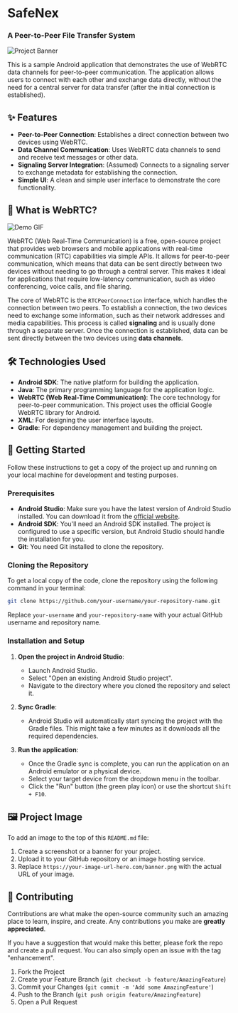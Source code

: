 # SafeNex

### A Peer-to-Peer File Transfer System

![Project Banner](https://your-image-url-here.com/banner.png)

This is a sample Android application that demonstrates the use of WebRTC data channels for peer-to-peer communication. The application allows users to connect with each other and exchange data directly, without the need for a central server for data transfer (after the initial connection is established).

## ✨ Features

-   **Peer-to-Peer Connection**: Establishes a direct connection between two devices using WebRTC.
-   **Data Channel Communication**: Uses WebRTC data channels to send and receive text messages or other data.
-   **Signaling Server Integration**: (Assumed) Connects to a signaling server to exchange metadata for establishing the connection.
-   **Simple UI**: A clean and simple user interface to demonstrate the core functionality.

## 📡 What is WebRTC?`​`

![Demo GIF](https://your-gif-url-here.com/demo.gif)

WebRTC (Web Real-Time Communication) is a free, open-source project that provides web browsers and mobile applications with real-time communication (RTC) capabilities via simple APIs. It allows for peer-to-peer communication, which means that data can be sent directly between two devices without needing to go through a central server. This makes it ideal for applications that require low-latency communication, such as video conferencing, voice calls, and file sharing.

The core of WebRTC is the `RTCPeerConnection` interface, which handles the connection between two peers. To establish a connection, the two devices need to exchange some information, such as their network addresses and media capabilities. This process is called **signaling** and is usually done through a separate server. Once the connection is established, data can be sent directly between the two devices using **data channels**.

## 🛠️ Technologies Used

-   **Android SDK**: The native platform for building the application.
-   **Java**: The primary programming language for the application logic.
-   **WebRTC (Web Real-Time Communication)**: The core technology for peer-to-peer communication. This project uses the official Google WebRTC library for Android.
-   **XML**: For designing the user interface layouts.
-   **Gradle**: For dependency management and building the project.

## 🚀 Getting Started

Follow these instructions to get a copy of the project up and running on your local machine for development and testing purposes.

### Prerequisites

-   **Android Studio**: Make sure you have the latest version of Android Studio installed. You can download it from the [official website](https://developer.android.com/studio).
-   **Android SDK**: You'll need an Android SDK installed. The project is configured to use a specific version, but Android Studio should handle the installation for you.
-   **Git**: You need Git installed to clone the repository.

### Cloning the Repository

To get a local copy of the code, clone the repository using the following command in your terminal:

```bash
git clone https://github.com/your-username/your-repository-name.git
```

Replace `your-username` and `your-repository-name` with your actual GitHub username and repository name.

### Installation and Setup

1.  **Open the project in Android Studio**:
    
    -   Launch Android Studio.
    -   Select "Open an existing Android Studio project".
    -   Navigate to the directory where you cloned the repository and select it.
2.  **Sync Gradle**:
    
    -   Android Studio will automatically start syncing the project with the Gradle files. This might take a few minutes as it downloads all the required dependencies.
3.  **Run the application**:
    
    -   Once the Gradle sync is complete, you can run the application on an Android emulator or a physical device.
    -   Select your target device from the dropdown menu in the toolbar.
    -   Click the "Run" button (the green play icon) or use the shortcut `Shift + F10`.

## 🖼️ Project Image

To add an image to the top of this `README.md` file:

1.  Create a screenshot or a banner for your project.
2.  Upload it to your GitHub repository or an image hosting service.
3.  Replace `https://your-image-url-here.com/banner.png` with the actual URL of your image.

## 🤝 Contributing

Contributions are what make the open-source community such an amazing place to learn, inspire, and create. Any contributions you make are **greatly appreciated**.

If you have a suggestion that would make this better, please fork the repo and create a pull request. You can also simply open an issue with the tag "enhancement".

1.  Fork the Project
2.  Create your Feature Branch (`git checkout -b feature/AmazingFeature`)
3.  Commit your Changes (`git commit -m 'Add some AmazingFeature'`)
4.  Push to the Branch (`git push origin feature/AmazingFeature`)
5.  Open a Pull Request